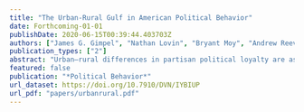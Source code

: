 ```yaml
---
title: "The Urban-Rural Gulf in American Political Behavior"
date: Forthcoming-01-01
publishDate: 2020-06-15T00:39:44.403703Z
authors: ["James G. Gimpel", "Nathan Lovin", "Bryant Moy", "Andrew Reeves"]
publication_types: ["2"]
abstract: "Urban–rural differences in partisan political loyalty are as familiar in the United States as they are in other countries. In this paper, we examine Gallup survey data from the early-2000s through 2018 to understand the urban–rural fissure that has been so noticeable in recent elections. We consider the potential mechanisms of an urban–rural political divide. We suggest that urban and rural dwellers oppose each other because they reside in far apart locations without much interaction and support different political parties because population size structures opinion quite differently in small towns compared with large cities. In particular, we consider the extent to which the compositional characteristics (i.e., race, income, education, etc.) of the individuals living in these locales drives the divide. We find that sizable urban–rural differences persist even after accounting for an array of individual-level characteris- tics that typically distinguish them."
featured: false
publication: "*Political Behavior*"
url_dataset: https://doi.org/10.7910/DVN/IYBIUP
url_pdf: "papers/urbanrural.pdf"
---
```


